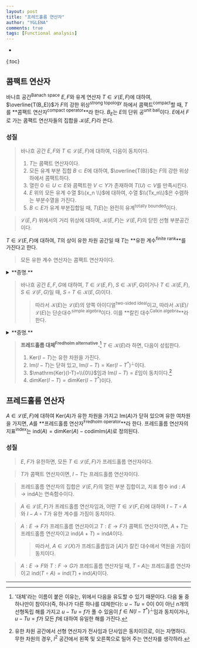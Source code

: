```yaml
---
layout: post
title: "프레드홀름 연산자"
author: "YGLENA"
comments: true
tags: [Functional analysis]
---
```

* 
{:toc}
## 콤팩트 연산자
바나흐 공간<sup>Banach space</sup> $E,F$와 유계 연산자 $T\in \mathcal{L}(E,F)$에 대하여, $\overline{T(B_E)}$가 $F$의 강한 위상<sup>strong topology</sup> 하에서 콤팩트<sup>compact</sup>할 때, $T$를 **콤팩트 연산자<sup>compact operator</sup>**라 한다. $B_E$는 $E$의 단위 공<sup>unit ball</sup>이다. $E$에서 $F$로 가는 콤팩트 연산자들의 집합을 $\mathcal{K}(E,F)$라 쓴다.

### 성질
>바나흐 공간 $E,F$와 $T\in \mathcal{L}(E,F)$에 대하여, 다음이 동치이다.
>1. $T$는 콤팩트 연산자이다.
>2. 모든 유계 부분 집합 $B\subset E$에 대하여, $\overline{T(B)}$는 $F$의 강한 위상 하에서 콤팩트하다.
>3. 열린 $0\in U\subset E$와 콤팩트한 $V\subset Y$가 존재하여 $T(U)\subset V$를 만족시킨다.
>4. $E$ 위의 모든 유계 수열 $\\{x_n \\}$에 대하여, 수열 $\\{Tx_n\\}$은 수렴하는 부분수열을 가진다.
>5. $B\subset E$가 유계 부분집합일 때, $T(E)$는 완전히 유계<sup>totally bounded</sup>이다.

>$\mathcal{L}(E,F)$ 위에서의 거리 위상에 대하여, $\mathcal{K}(E,F)$는 $\mathcal{L}(E,F)$의 닫힌 선형 부분공간이다.

$T\in \mathcal{L}(E,F)$에 대하여, $T$의 상이 유한 차원 공간일 때 $T$는 **유한 계수<sup>finite rank</sup>**를 가진다고 한다.

> 모든 유한 계수 연산자는 콤팩트 연산자이다.

<details><summary>**증명.**
</summary>

$T$가 유계이므로, 유계 집합을 유계 집합으로 보내고, 따라서 하이네-보렐 정리<sup>Heine-Borel theorem</sup>에 의하여 이의 폐포<sup>closure</sup>는 콤팩트하다. $\square$
</details>

> 바나흐 공간 $E,F,G$에 대하여, $T\in \mathcal{L}(E,F)$, $S\in \mathcal{K}(F,G)$이거나 $T\in \mathcal{K}(E,F)$, $S\in \mathcal{L}(F,G)$일 때, $S\circ T\in \mathcal{K}(E,G)$이다.
>>따라서 $\mathcal{K}(E)$는 $\mathcal{L}(E)$의 양쪽 아이디얼<sup>two-sided ideal</sup>이고, 따라서 $\mathcal{K}(E)/\mathcal{L}(E)$는 단순대수<sup>simple algebra</sup>이다. 이를 **칼킨 대수<sup>Calkin algebra</sup>**라 한다.

<details><summary>**증명.**
</summary>

첫 번째 경우, $T$가 유계이므로 $T(B_E)$가 유계이고, 따라서 $\overline{S\circ T(B_E)}$가 콤팩트하다. 두 번째 경우, $\overline{T(B_E)}$가 콤팩트하므로, $\overline{S(\overline{T(B_E)})}=\overline{S\circ T(B_E)}$가 콤팩트하다. $\square$
</details>

>**프레드홀름 대체<sup>Fredholm alternative</sup>.**[^1] $T\in \mathcal{K}(E)$라 하면, 다음이 성립한다.
>1. $\mathrm{Ker}(I-T)$는 유한 차원을 가진다.
>2. $\mathrm{Im}(I-T)$는 닫혀 있고, $\mathrm{Im}(I-T)=\mathrm{Ker}(I-T^*)^{\perp}$이다.
>3. $\mathrm{Ker}(I-T)=\\{0\\}$임과 $\mathrm{Im}(I-T)=E$임이 동치이다.[^2]
>4. $\mathrm{dim}\mathrm{Ker}(I-T)=\mathrm{dim}\mathrm{Ker}(I-T^*)$이다.

[^1]: '대체'라는 이름이 붙은 이유는, 위에서 다음을 유도할 수 있기 때문이다. 다음 둘 중 하나만이 참이다(즉, 하나가 다른 하나를 대체한다): $u-Tu=0$이 $0$이 아닌 $n$개의 선형독립 해를 가지고 $u-Tu=f$가 풀 수 있음이 $f\in N(I-T^*)^{\perp}$임과 동치이거나, $u-Tu=f$가 모든 $f$에 대하여 유일한 해를 가진다.

[^2]: 유한 차원 공간에서 선형 연산자가 전사임과 단사임은 동치이므로, 이는 자명하다. 무한 차원의 경우, $l^2$ 공간에서 왼쪽 및 오른쪽으로 밀어 주는 연산자를 생각하라.

## 프레드홀름 연산자
$A\in \mathcal{L}(E,F)$에 대하여 $\mathrm{Ker}(A)$가 유한 차원을 가지고 $\mathrm{Im}(A)$가 닫혀 있으며 유한 여차원을 가지면, $A$를 **프레드홀름 연산자<sup>Fredholm operator</sup>**라 한다. 프레드홀름 연산자의 지표<sup>index</sup>는 $\mathrm{ind}(A)=\mathrm{dim}\mathrm{Ker}(A)-\mathrm{co}\mathrm{dim}\mathrm{Im}(A)$로 정의된다.

### 성질
> $E$, $F$가 유한하면, 모든 $T\in \mathcal{L}(E,F)$가 프레드홀름 연산자이다.

> $T$가 콤팩트 연산자이면, $I-T$는 프레드홀름 연산자이다.

>프레드홀름 연산자의 집합은 $\mathcal{L}(E,F)$의 열린 부분 집합이고, 지표 함수 $\mathrm{ind}:A\rightarrow \mathrm{ind}A$는 연속함수이다.

>$A\in \mathcal{L}(E,F)$가 프레드홀름 연산자임과, 어떤 $T\in \mathcal{L}(F,E)$에 대하여 $I-T\circ A$와 $I-A\circ T$가 유한 계수를 가짐이 동치이다.

>$A:E\rightarrow F$가 프레드홀름 연산자이고 $T:E\rightarrow F$가 콤팩트 연산자이면, $A+T$는 프레드홀름 연산자이고 $\mathrm{ind}(A+T)=\mathrm{ind} A$이다.
>>따라서, $A\in \mathcal{L}(X)$가 프레드홀름임과 $[A ]$가 칼킨 대수에서 역원을 가짐이 동치이다.

>$A:E\rightarrow F$와 $T:F\rightarrow G$가 프레드홀름 연산자일 때, $T\circ A$는 프레드홀름 연산자이고 $\mathrm{ind}(T\circ A)=\mathrm{ind}(T)+\mathrm{ind}(A)$이다.

---